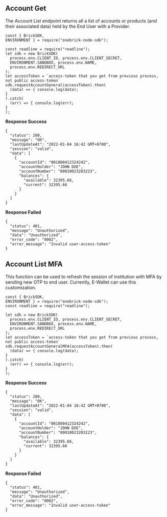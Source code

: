 
## Account Get

The Account List endpoint returns all a list of accounts or products (and their associated data) held by the End User with a Provider.


```
const { BrickSDK, 
ENVIRONMENT } = require("onebrick-node-sdk");

const readline = require("readline");
let sdk = new BrickSDK(
  process.env.CLIENT_ID, process.env.CLIENT_SECRET, 
  ENVIRONMENT.SANDBOX, process.env.NAME, 
  process.env.REDIRECT_URL
);
let accessToken = `access-token that you get from previous process, not public access-token`
sdk.requestAccountGeneral(accessToken).then(
  (data) => { console.log(data);
}
).catch(
  (err) => { console.log(err);
}
);
```

**Response Success**

```
{
  "status": 200,
  "message": "OK",
  "lastUpdateAt": "2022-01-04 16:42 GMT+0700",
  "session": "valid",
  "data": [
    {
      "accountId": "001800412324242",
      "accountHolder": "JOHN DOE",
      "accountNumber": "80010023203223",
      "balances": {
        "available": 32395.66,
        "current": 32395.66
      }
    }
  ]
}
```
**Response Failed**
```
{
  "status": 401,
  "message": "Unauthorized",
  "data": "Unauthorized",
  "error_code": "0002",
  "error_message": "Invalid user-access-token"
}
```

## Account List MFA
This function can be used to refresh the session of institution with MFA by sending new OTP to end user. Currently, E-Wallet can use this customization.

```
const { BrickSDK, 
ENVIRONMENT } = require("onebrick-node-sdk");
const readline = require("readline");

let sdk = new BrickSDK(
  process.env.CLIENT_ID, process.env.CLIENT_SECRET, 
  ENVIRONMENT.SANDBOX, process.env.NAME, 
  process.env.REDIRECT_URL
);
let accessToken = `access-token that you get from previous process, not public access-token`
sdk.requestAccountGeneralMFA(accessToken).then(
  (data) => { console.log(data);
}
).catch(
  (err) => { console.log(err);
}
);
```

**Response Success**

```
{
  "status": 200,
  "message": "OK",
  "lastUpdateAt": "2022-01-04 16:42 GMT+0700",
  "session": "valid",
  "data": [
    {
      "accountId": "001800412324242",
      "accountHolder": "JOHN DOE",
      "accountNumber": "80010023203223",
      "balances": {
        "available": 32395.66,
        "current": 32395.66
      }
    }
  ]
}
```
**Response Failed**
```
{
  "status": 401,
  "message": "Unauthorized",
  "data": "Unauthorized",
  "error_code": "0002",
  "error_message": "Invalid user-access-token"
}
```


